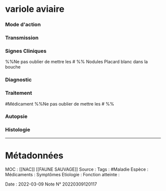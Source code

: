 # variole aviaire
### Mode d'action
### Transmission
### Signes Cliniques
%%Ne pas oublier de mettre les # %%
Nodules 
Placard blanc dans la bouche 
### Diagnostic
### Traitement
#Médicament 
%%Ne pas oublier de mettre les # %% 
### Autopsie
### Histologie

***

# Métadonnées
MOC : [[NAC]] [[FAUNE SAUVAGE]]
Source :
Tags : #Maladie 
	Espèce :
	Médicaments :
	Symptômes
	Etiologie :
	Fonction atteinte :
	
Date : 2022-03-09
Note N° 20220309120117